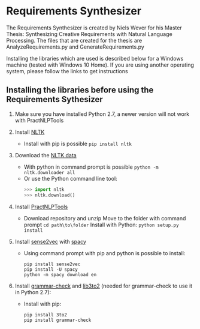 # Requirements Synthesizer
The Requirements Synthesizer is created by Niels Wever for his Master Thesis: Synthesizing Creative Requirements with Natural Language Processing. The files that are created for the thesis are AnalyzeRequirements.py and GenerateRequirements.py

Installing the libraries which are used is described below for a Windows machine (tested with Windows 10 Home). If you are using another operating system, please follow the links to get instructions

## Installing the libraries before using the Requirements Sythesizer
1. Make sure you have installed Python 2.7, a newer version will not work with PractNLPTools
2. Install [NLTK](https://pypi.org/project/nltk/)
    * Install with pip is possible `pip install nltk`
  
3. Download the [NLTK data](http://www.nltk.org/data.html)
    * With python in command prompt is possible `python -m nltk.downloader all`
    * Or use the Python command line tool:
      ```python
	  >>> import nltk
	  >>> nltk.download()
	  ```
3. Install [PractNLPTools](https://pypi.org/project/practnlptools/)
    * Download repository and unzip
  Move to the folder with command prompt ```cd path\to\folder```
  Install with Python: `python setup.py install`
4. Install [sense2vec](https://github.com/explosion/sense2vec) with [spacy](https://spacy.io/)
    * Using command prompt with pip and python is possible to install:
      ```
	  pip install sense2vec
	  pip install -U spacy
	  python -m spacy download en
	  ```
5. Install [grammar-check](https://pypi.org/project/grammar-check/) and [lib3to2](https://pypi.org/project/3to2/) (needed for grammar-check to use it in Python 2.7):
    * Install with pip:
      ```
	  pip install 3to2
	  pip install grammar-check
	  ```
 
